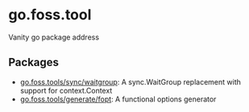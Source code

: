 # go.foss.tool
Vanity go package address 

## Packages

* [go.foss.tools/sync/waitgroup](http://go.foss.tools/sync/waitgroup): A sync.WaitGroup replacement with support for context.Context
* [go.foss.tools/generate/fopt](http://go.foss.tools/generate/fopt): A functional options generator 

